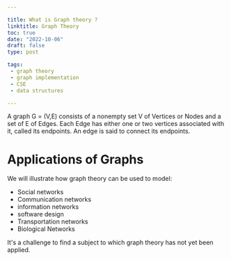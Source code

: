 ```yaml
---

title: What is Graph theory ?
linktitle: Graph Theory 
toc: true
date: "2022-10-06"
draft: false
type: post

tags:
 - graph theory 
 - graph implementation 
 - CSE
 - data structures 

---
```



A graph G = (V,E) consists of a nonempty set V of Vertices or Nodes and a set of E of Edges. Each Edge has either one or two vertices associated with it, called its endpoints. An edge is said to connect its endpoints.
# Applications  of Graphs
We will illustrate how graph theory can be used to model:
- Social networks
- Communication networks
- information networks
- software design
- Transportation networks
- Biological Networks

It's a challenge to find a subject to which graph theory has not yet been applied.
